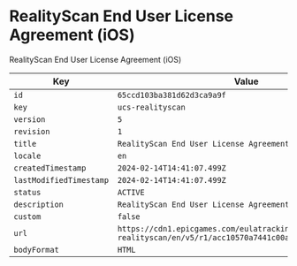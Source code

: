 # RealityScan End User License Agreement (iOS)

RealityScan End User License Agreement (iOS)

| Key | Value |
| --- | ----- |
| `id` | `65ccd103ba381d62d3ca9a9f` |
| `key` | `ucs-realityscan` |
| `version` | `5` |
| `revision` | `1` |
| `title` | `RealityScan End User License Agreement (iOS)` |
| `locale` | `en` |
| `createdTimestamp` | `2024-02-14T14:41:07.499Z` |
| `lastModifiedTimestamp` | `2024-02-14T14:41:07.499Z` |
| `status` | `ACTIVE` |
| `description` | `RealityScan End User License Agreement (iOS)` |
| `custom` | `false` |
| `url` | `https://cdn1.epicgames.com/eulatracking-download/ucs-realityscan/en/v5/r1/acc10570a7441c00a9885d9b3b7cac1a.pdf` |
| `bodyFormat` | `HTML` |
